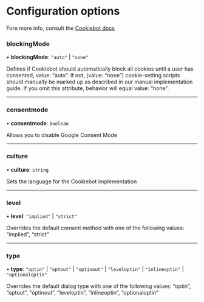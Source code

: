 # Configuration options

Fore more info, consult the [Cookiebot docs](https://www.cookiebot.com/en/developer/)

### blockingMode

• **blockingMode**: ``"auto"`` \| ``"none"``

Defines if Cookiebot should automatically block all cookies until a user has consented, value: “auto”.
If not, (value: “none”) cookie-setting scripts should manually be marked up as described in our
manual implementation guide. If you omit this attribute, behavior will equal value: “none”.

___

### consentmode

• **consentmode**: `boolean`

Allows you to disable Google Consent Mode

___

### culture

• **culture**: `string`

Sets the language for the Cookiebot implementation

___

### level

• **level**: ``"implied"`` \| ``"strict"``

Overrides the default consent method with one of the following values: “implied”, “strict”

___

### type

• **type**: ``"optin"`` \| ``"optout"`` \| ``"optinout"`` \| ``"leveloptin"`` \| ``"inlineoptin"`` \| ``"optionaloptin"``

Overrides the default dialog type with one of the following values:
“optin”, “optout”, “optinout”, “leveloptin”, “inlineoptin”, “optionaloptin”
